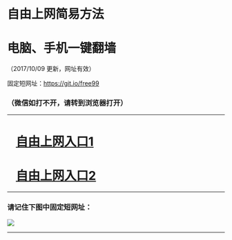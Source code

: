 ﻿# 自由上网简易方法

# 电脑、手机一键翻墙

（2017/10/09 更新，网址有效）

固定短网址：https://git.io/free99

### （微信如打不开，请转到浏览器打开）


***





# &nbsp;&nbsp; <a href="http://ft1123129647.fwq-tz-1001.info/fwqtz01.html?t=100900118537 " target="_blank">自由上网入口1</a>
# &nbsp;&nbsp; <a href="http://ft2733918320.fwq-tz-1002.info/fwqtz02.html?t=100900130146 " target="_blank">自由上网入口2</a>
***

### 请记住下图中固定短网址：

<img src="https://s3-us-west-2.amazonaws.com/fwq-1001/yjfq-20170905okok.png" /> 


***

